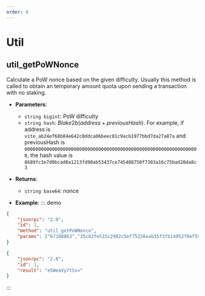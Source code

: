 ```yaml
---
order: 8
---
```


# Util

## util_getPoWNonce
Calculate a PoW nonce based on the given difficulty. Usually this method is called to obtain an temporary amount quota upon sending a transaction with no staking.

- **Parameters**: 
  * `string bigint`: PoW difficulty
  * `string hash`: $Blake2b(address + previousHash)$. For example, if address is `vite_ab24ef68b84e642c0ddca06beec81c9acb1977bbd7da27a87a` and previousHash is `0000000000000000000000000000000000000000000000000000000000000000`, the hash value is `8689fc3e7d0bcad0a1213fd90ab53437ce745408750f7303a16c75bad28da8c3`

- **Returns**: 
  - `string base64`: nonce
    
- **Example**:
::: demo
```json tab:Request
{
	"jsonrpc": "2.0",
	"id": 1,
	"method": "util_getPoWNonce",
	"params": ["67108863","35c82fe515c2982c5ef75226eab35f3fb14952f8ef59005f02893cd3dca4db09"]
}
```
```json tab:Response
{
    "jsonrpc": "2.0",
    "id": 1,
    "result": "e5WeaVy7tSs="
}
```
:::


